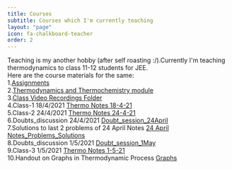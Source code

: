 ```yaml
---
title: Courses
subtitle: Courses which I'm currently teaching 
layout: "page"
icon: fa-chalkboard-teacher
order: 2
---
```


Teaching is my another hobby (after self roasting :/).Currently I'm teaching thermodynamics to class 11-12 students for JEE.<br/>
Here are the course materials for the same:<br/>
1.[Assignments](https://github.com/Gargantua1605/gargantua1605.github.io/files/6372461/Thermodynamics.Assignments.pdf)<br/>
2.[Thermodynamics and Thermochemistry module](https://github.com/Gargantua1605/gargantua1605.github.io/files/6310447/Thermodynamics.and.Thermochemistry.pdf)<br/>
3.[Class Video Recordings Folder](https://drive.google.com/drive/folders/1fMyk7Z9f2Dr5d_l0GuxH613RqeKDd_4r?usp=sharing)<br/>
4.Class-1 18/4/2021 [Thermo Notes 18-4-21 ](https://github.com/Gargantua1605/gargantua1605.github.io/files/6350399/Thermo.Notes.18-4-21.pdf)<br/>
5.Class-2 24/4/2021 [Thermo Notes 24-4-21](https://github.com/Gargantua1605/gargantua1605.github.io/files/6369947/Thermo.Notes.24-4-21.pdf)<br/>
6.Doubts_discussion 24/4/2021 [Doubt_session_24April](https://github.com/Gargantua1605/gargantua1605.github.io/files/6369959/Doubt_session_24April.pdf)<br/>
7.Solutions to last 2 problems of 24 April Notes [24 April Notes_Problems_Solutions](https://github.com/Gargantua1605/gargantua1605.github.io/files/6392490/24.April.Notes_Problems_Solutions.pdf)<br/>
8.Doubts_discussion 1/5/2021 [Doubt_session_1May](https://github.com/Gargantua1605/gargantua1605.github.io/files/6409465/Doubt_session_1May.pdf)<br/>
9.Class-3 1/5/2021 [Thermo Notes 1-5-21](https://github.com/Gargantua1605/gargantua1605.github.io/files/6411177/Thermo.Notes.1-5-21.pdf)<br/>
10.Handout on Graphs in Thermodynamic Process [Graphs](https://github.com/Gargantua1605/gargantua1605.github.io/files/6416248/Graphs.pdf)











